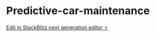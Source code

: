 # Predictive-car-maintenance

[Edit in StackBlitz next generation editor ⚡️](https://stackblitz.com/~/github.com/PiyuuBambori/Predictive-car-maintenance)